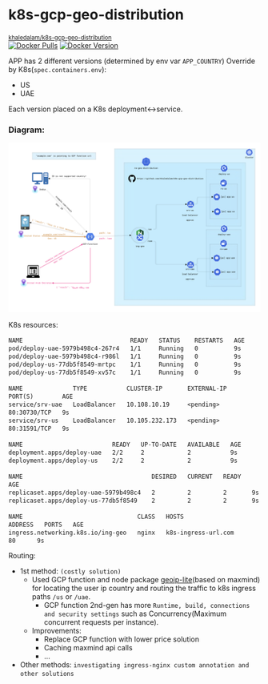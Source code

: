# k8s-gcp-geo-distribution

[<small>khaledalam/k8s-gcp-geo-distribution</small>](https://hub.docker.com/repository/docker/khaledalam/k8s-gcp-geo-distribution/)<br />
[![Docker Pulls](https://img.shields.io/docker/pulls/khaledalam/k8s-gcp-geo-distribution.svg)](https://hub.docker.com/r/khaledalam/k8s-gcp-geo-distribution/)
[![Docker Version](https://img.shields.io/docker/v/khaledalam/k8s-gcp-geo-distribution?sort=semver)](https://hub.docker.com/r/khaledalam/k8s-gcp-geo-distribution/)


APP has 2 different versions (determined by env var `APP_COUNTRY`) Override by K8s(`spec.containers.env`):
- US 
- UAE

Each version placed on a K8s deployment<->service.

### Diagram:
<img src="infra-diagram.png" />

K8s resources:
```
NAME                              READY   STATUS    RESTARTS   AGE
pod/deploy-uae-5979b498c4-267r4   1/1     Running   0          9s
pod/deploy-uae-5979b498c4-r986l   1/1     Running   0          9s
pod/deploy-us-77db5f8549-mrtpc    1/1     Running   0          9s
pod/deploy-us-77db5f8549-xv57c    1/1     Running   0          9s

NAME              TYPE           CLUSTER-IP       EXTERNAL-IP   PORT(S)        AGE
service/srv-uae   LoadBalancer   10.108.10.19     <pending>     80:30730/TCP   9s
service/srv-us    LoadBalancer   10.105.232.173   <pending>     80:31591/TCP   9s

NAME                         READY   UP-TO-DATE   AVAILABLE   AGE
deployment.apps/deploy-uae   2/2     2            2           9s
deployment.apps/deploy-us    2/2     2            2           9s

NAME                                    DESIRED   CURRENT   READY   AGE
replicaset.apps/deploy-uae-5979b498c4   2         2         2       9s
replicaset.apps/deploy-us-77db5f8549    2         2         2       9s

NAME                                CLASS   HOSTS                 ADDRESS   PORTS   AGE
ingress.networking.k8s.io/ing-geo   nginx   k8s-ingress-url.com             80      9s
```



Routing:
- 1st method: `(costly solution)`
    - Used GCP function and node package [geoip-lite](https://github.com/geoip-lite/node-geoip)(based on maxmind) for locating the user ip country and routing the traffic to k8s ingress paths `/us` or `/uae`.
      - GCP function 2nd-gen has more `Runtime, build, connections and security settings` such as Concurrency(Maximum concurrent requests per instance).
  - Improvements:
    - Replace GCP function with lower price solution
    - Caching maxmind api calls
    - ...
- Other methods: `investigating ingress-nginx custom annotation and other solutions`